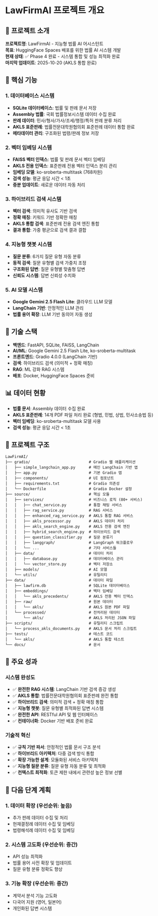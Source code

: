 # LawFirmAI 프로젝트 개요

## 🎯 프로젝트 소개

**프로젝트명**: LawFirmAI - 지능형 법률 AI 어시스턴트  
**목표**: HuggingFace Spaces 배포를 위한 법률 AI 시스템 개발  
**현재 상태**: ✅ Phase 4 완료 - 시스템 통합 및 성능 최적화 완료  
**마지막 업데이트**: 2025-10-20 (AKLS 통합 완료)

## 🚀 핵심 기능

### 1. 데이터베이스 시스템
- **SQLite 데이터베이스**: 법률 및 판례 문서 저장
- **Assembly 법률**: 국회 법률정보시스템 데이터 수집 완료
- **판례 데이터**: 민사/형사/가사/조세/행정/특허 판례 분류 처리
- **AKLS 표준판례**: 법률전문대학원협의회 표준판례 데이터 통합 완료
- **메타데이터 관리**: 구조화된 법령/판례 정보 저장

### 2. 벡터 임베딩 시스템
- **FAISS 벡터 인덱스**: 법률 및 판례 문서 벡터 임베딩
- **AKLS 전용 인덱스**: 표준판례 전용 벡터 인덱스 분리 관리
- **임베딩 모델**: ko-sroberta-multitask (768차원)
- **검색 성능**: 평균 응답 시간 < 1초
- **증분 업데이트**: 새로운 데이터 자동 처리

### 3. 하이브리드 검색 시스템
- **벡터 검색**: 의미적 유사도 기반 검색
- **정확 매칭**: 키워드 기반 정확한 매칭
- **AKLS 통합 검색**: 표준판례 전용 검색 엔진 통합
- **결과 통합**: 가중 평균으로 검색 결과 결합

### 4. 지능형 챗봇 시스템
- **질문 분류**: 6가지 질문 유형 자동 분류
- **동적 검색**: 질문 유형별 검색 가중치 조정
- **구조화된 답변**: 질문 유형별 맞춤형 답변
- **신뢰도 시스템**: 답변 신뢰성 수치화

### 5. AI 모델 시스템
- **Google Gemini 2.5 Flash Lite**: 클라우드 LLM 모델
- **LangChain 기반**: 안정적인 LLM 관리
- **법률 용어 확장**: LLM 기반 동의어 자동 생성

## 🔧 기술 스택

- **백엔드**: FastAPI, SQLite, FAISS, LangChain
- **AI/ML**: Google Gemini 2.5 Flash Lite, ko-sroberta-multitask
- **프론트엔드**: Gradio 4.0.0 (LangChain 기반)
- **검색**: 하이브리드 검색 (의미적 + 정확 매칭)
- **RAG**: ML 강화 RAG 시스템
- **배포**: Docker, HuggingFace Spaces 준비

## 📊 데이터 현황

- **법률 문서**: Assembly 데이터 수집 완료
- **AKLS 표준판례**: 14개 PDF 파일 처리 완료 (형법, 민법, 상법, 민사소송법 등)
- **벡터 임베딩**: ko-sroberta-multitask 모델 사용
- **검색 성능**: 평균 응답 시간 < 1초

## 📁 프로젝트 구조

```
LawFirmAI/
├── gradio/                          # Gradio 웹 애플리케이션
│   ├── simple_langchain_app.py      # 메인 LangChain 기반 앱
│   ├── app.py                       # 기본 Gradio 앱
│   ├── components/                  # UI 컴포넌트
│   ├── requirements.txt             # Gradio 의존성
│   └── Dockerfile                   # Gradio Docker 설정
├── source/                          # 핵심 모듈
│   ├── services/                    # 비즈니스 로직 (80+ 서비스)
│   │   ├── chat_service.py          # 통합 채팅 서비스
│   │   ├── rag_service.py           # RAG 서비스
│   │   ├── enhanced_rag_service.py  # AKLS 통합 RAG 서비스
│   │   ├── akls_processor.py        # AKLS 데이터 처리
│   │   ├── akls_search_engine.py    # AKLS 전용 검색 엔진
│   │   ├── hybrid_search_engine.py  # 하이브리드 검색
│   │   ├── question_classifier.py   # 질문 분류기
│   │   ├── langgraph/               # LangGraph 워크플로우
│   │   └── ...                      # 기타 서비스들
│   ├── data/                        # 데이터 처리
│   │   ├── database.py              # 데이터베이스 관리
│   │   └── vector_store.py          # 벡터 저장소
│   ├── models/                      # AI 모델
│   └── utils/                       # 유틸리티
├── data/                            # 데이터 파일
│   ├── lawfirm.db                   # SQLite 데이터베이스
│   ├── embeddings/                  # 벡터 임베딩
│   │   └── akls_precedents/         # AKLS 전용 벡터 인덱스
│   ├── raw/                         # 원본 데이터
│   │   └── akls/                    # AKLS 원본 PDF 파일
│   └── processed/                   # 전처리된 데이터
│       └── akls/                    # AKLS 처리된 JSON 파일
├── scripts/                         # 유틸리티 스크립트
│   └── process_akls_documents.py    # AKLS 문서 처리 스크립트
├── tests/                           # 테스트 코드
│   └── akls/                        # AKLS 통합 테스트
└── docs/                            # 문서
```

## 🎉 주요 성과

### 시스템 완성도
- ✅ **완전한 RAG 시스템**: LangChain 기반 검색 증강 생성
- ✅ **AKLS 통합**: 법률전문대학원협의회 표준판례 완전 통합
- ✅ **하이브리드 검색**: 의미적 검색 + 정확 매칭 통합
- ✅ **지능형 챗봇**: 질문 유형별 최적화된 답변 시스템
- ✅ **완전한 API**: RESTful API 및 웹 인터페이스
- ✅ **컨테이너화**: Docker 기반 배포 준비 완료

### 기술적 혁신
- ✅ **규칙 기반 파서**: 안정적인 법률 문서 구조 분석
- ✅ **하이브리드 아키텍처**: 다중 검색 방식 통합
- ✅ **확장 가능한 설계**: 모듈화된 서비스 아키텍처
- ✅ **지능형 질문 분류**: 질문 유형 자동 분류 및 최적화
- ✅ **컨텍스트 최적화**: 토큰 제한 내에서 관련성 높은 정보 선별

## 🚀 다음 단계 계획

### 1. 데이터 확장 (우선순위: 높음)
- 추가 판례 데이터 수집 및 처리
- 헌재결정례 데이터 수집 및 임베딩
- 법령해석례 데이터 수집 및 임베딩

### 2. 시스템 고도화 (우선순위: 중간)
- API 성능 최적화
- 법률 용어 사전 확장 및 업데이트
- 질문 유형 분류 정확도 향상

### 3. 기능 확장 (우선순위: 중간)
- 계약서 분석 기능 고도화
- 다국어 지원 (영어, 일본어)
- 개인화된 답변 시스템